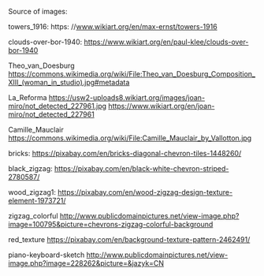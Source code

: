 Source of images:

towers_1916:
https: //www.wikiart.org/en/max-ernst/towers-1916

clouds-over-bor-1940:
https://www.wikiart.org/en/paul-klee/clouds-over-bor-1940

Theo_van_Doesburg
https://commons.wikimedia.org/wiki/File:Theo_van_Doesburg_Composition_XIII_(woman_in_studio).jpg#metadata

La_Reforma
https://usw2-uploads8.wikiart.org/images/joan-miro/not_detected_227961.jpg
https://www.wikiart.org/en/joan-miro/not_detected_227961

Camille_Mauclair
https://commons.wikimedia.org/wiki/File:Camille_Mauclair_by_Vallotton.jpg

bricks:
https://pixabay.com/en/bricks-diagonal-chevron-tiles-1448260/

black_zigzag:
https://pixabay.com/en/black-white-chevron-striped-2780587/

wood_zigzag1:
https://pixabay.com/en/wood-zigzag-design-texture-element-1973721/

zigzag_colorful
http://www.publicdomainpictures.net/view-image.php?image=100795&picture=chevrons-zigzag-colorful-background

red_texture
https://pixabay.com/en/background-texture-pattern-2462491/

piano-keyboard-sketch
http://www.publicdomainpictures.net/view-image.php?image=228262&picture=&jazyk=CN



